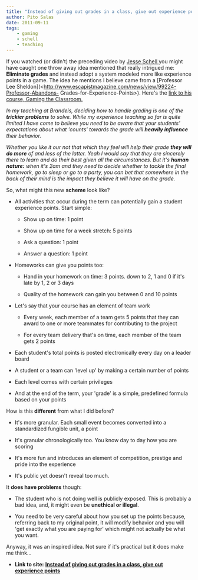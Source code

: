```yaml
---
title: "Instead of giving out grades in a class, give out experience points"
author: Pito Salas
date: 2011-09-11
tags:
    - gaming
    - schell
    - teaching
---
```




If you watched (or didn't) the preceding video by [Jesse Schell
](<http://www.schellgames.com/>)you might have caught one throw away idea
mentioned that really intrigued me: **Eliminate grades** and instead adopt a
system modeled more like experience points in a game. The idea he mentions I
believe came from a [Professor Lee
Sheldon](<http://www.escapistmagazine.com/news/view/99224-Professor-Abandons-
Grades-for-Experience-Points>). Here's the [link to his course, Gaming the
Classroom.](<http://gamingtheclassroom.wordpress.com/syllabus/>)

_In my teaching at Brandeis, deciding how to handle grading is one of the
**trickier problems** to solve. While my experience teaching so far is quite
limited I have come to believe you need to be aware that your students'
expectations about what 'counts' towards the grade will **heavily influence**
their behavior._

_Whether you like it our not that which they feel will help their grade **they
will do more** of and less of the latter. Yeah I would say that they are
sincerely there to learn and do their best given all the circumstances. But
it's **human nature:** when it's 2am and they need to decide whether to tackle
the final homework, go to sleep or go to a party, you can bet that somewhere
in the back of their mind is the impact they believe it will have on the
grade._

So, what might this new **scheme** look like?

  * All activities that occur during the term can potentially gain a student experience points. Start simple: 

    * Show up on time: 1 point

    * Show up on time for a week stretch: 5 points

    * Ask a question: 1 point

    * Answer a question: 1 point

  * Homeworks can give you points too: 

    * Hand in your homework on time: 3 points. down to 2, 1 and 0 if it's late by 1, 2 or 3 days

    * Quality of the homework can gain you between 0 and 10 points

  * Let's say that your course has an element of team work 

    * Every week, each member of a team gets 5 points that they can award to one or more teammates for contributing to the project

    * For every team delivery that's on time, each member of the team gets 2 points

  * Each student's total points is posted electronically every day on a leader board

  * A student or a team can 'level up' by making a certain number of points

  * Each level comes with certain privileges

  * And at the end of the term, your 'grade' is a simple, predefined formula based on your points

How is this **different** from what I did before?

  * It's more granular. Each small event becomes converted into a standardized fungible unit, a point

  * It's granular chronologically too. You know day to day how you are scoring

  * It's more fun and introduces an element of competition, prestige and pride into the experience

  * It's public yet doesn't reveal too much.

It **does have problems** though:

  * The student who is not doing well is publicly exposed. This is probably a bad idea, and, it might even be **unethical or illegal**.

  * You need to be very careful about how you set up the points because, referring back to my original point, it will modify behavior and you will 'get exactly what you are paying for' which might not actually be what you want.

Anyway, it was an inspired idea. Not sure if it's practical but it does make
me think…


* **Link to site:** **[Instead of giving out grades in a class, give out experience points](None)**
